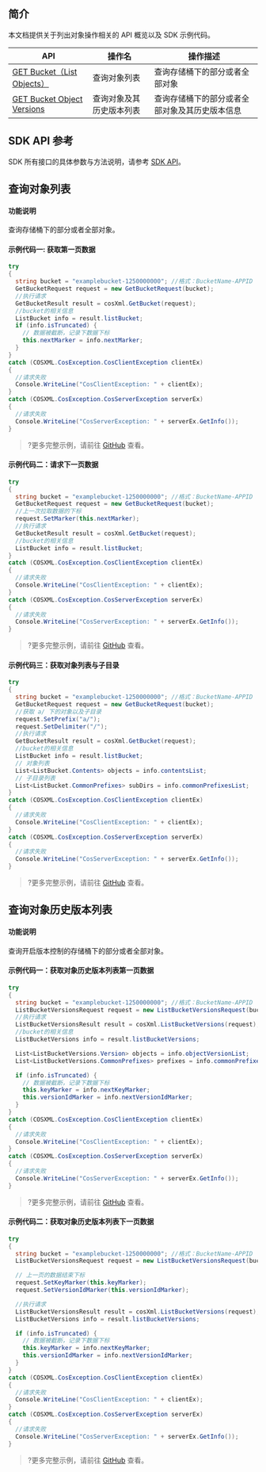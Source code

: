 ## 简介

本文档提供关于列出对象操作相关的 API 概览以及 SDK 示例代码。

| API                                                          | 操作名                   | 操作描述                                       |
| ------------------------------------------------------------ | ------------------------ | ---------------------------------------------- |
| [GET Bucket（List Objects）](https://cloud.tencent.com/document/product/436/7734) | 查询对象列表             | 查询存储桶下的部分或者全部对象                 |
| [GET Bucket Object Versions](https://cloud.tencent.com/document/product/436/35521) | 查询对象及其历史版本列表 | 查询存储桶下的部分或者全部对象及其历史版本信息 |

## SDK API 参考

SDK 所有接口的具体参数与方法说明，请参考 [SDK API](https://cos-dotnet-sdk-doc-1253960454.file.myqcloud.com/)。

## 查询对象列表

#### 功能说明

查询存储桶下的部分或者全部对象。

#### 示例代码一: 获取第一页数据

[//]: #	".cssg-snippet-get-bucket"

```cs
try
{
  string bucket = "examplebucket-1250000000"; //格式：BucketName-APPID
  GetBucketRequest request = new GetBucketRequest(bucket);
  //执行请求
  GetBucketResult result = cosXml.GetBucket(request);
  //bucket的相关信息
  ListBucket info = result.listBucket;
  if (info.isTruncated) {
    // 数据被截断，记录下数据下标
    this.nextMarker = info.nextMarker;
  }
}
catch (COSXML.CosException.CosClientException clientEx)
{
  //请求失败
  Console.WriteLine("CosClientException: " + clientEx);
}
catch (COSXML.CosException.CosServerException serverEx)
{
  //请求失败
  Console.WriteLine("CosServerException: " + serverEx.GetInfo());
}
```

> ?更多完整示例，请前往 [GitHub](https://github.com/tencentyun/cos-snippets/tree/master/dotnet/dist/ListObjects.cs) 查看。

#### 示例代码二：请求下一页数据

[//]: #	".cssg-snippet-get-bucket-next-page"

```cs
try
{
  string bucket = "examplebucket-1250000000"; //格式：BucketName-APPID
  GetBucketRequest request = new GetBucketRequest(bucket);
  //上一次拉取数据的下标
  request.SetMarker(this.nextMarker);
  //执行请求
  GetBucketResult result = cosXml.GetBucket(request);
  //bucket的相关信息
  ListBucket info = result.listBucket;
}
catch (COSXML.CosException.CosClientException clientEx)
{
  //请求失败
  Console.WriteLine("CosClientException: " + clientEx);
}
catch (COSXML.CosException.CosServerException serverEx)
{
  //请求失败
  Console.WriteLine("CosServerException: " + serverEx.GetInfo());
}
```

> ?更多完整示例，请前往 [GitHub](https://github.com/tencentyun/cos-snippets/tree/master/dotnet/dist/ListObjects.cs) 查看。

#### 示例代码三：获取对象列表与子目录

[//]: #	".cssg-snippet-get-bucket-with-delimiter"

```cs
try
{
  string bucket = "examplebucket-1250000000"; //格式：BucketName-APPID
  GetBucketRequest request = new GetBucketRequest(bucket);
  //获取 a/ 下的对象以及子目录
  request.SetPrefix("a/");
  request.SetDelimiter("/");
  //执行请求
  GetBucketResult result = cosXml.GetBucket(request);
  //bucket的相关信息
  ListBucket info = result.listBucket;
  // 对象列表
  List<ListBucket.Contents> objects = info.contentsList;
  // 子目录列表
  List<ListBucket.CommonPrefixes> subDirs = info.commonPrefixesList;
}
catch (COSXML.CosException.CosClientException clientEx)
{
  //请求失败
  Console.WriteLine("CosClientException: " + clientEx);
}
catch (COSXML.CosException.CosServerException serverEx)
{
  //请求失败
  Console.WriteLine("CosServerException: " + serverEx.GetInfo());
}
```

> ?更多完整示例，请前往 [GitHub](https://github.com/tencentyun/cos-snippets/tree/master/dotnet/dist/ListObjects.cs) 查看。

## 查询对象历史版本列表

#### 功能说明

查询开启版本控制的存储桶下的部分或者全部对象。

#### 示例代码一：获取对象历史版本列表第一页数据

[//]: #	".cssg-snippet-list-objects-versioning"

```cs
try
{
  string bucket = "examplebucket-1250000000"; //格式：BucketName-APPID
  ListBucketVersionsRequest request = new ListBucketVersionsRequest(bucket);
  //执行请求
  ListBucketVersionsResult result = cosXml.ListBucketVersions(request);
  //bucket的相关信息
  ListBucketVersions info = result.listBucketVersions;

  List<ListBucketVersions.Version> objects = info.objectVersionList;
  List<ListBucketVersions.CommonPrefixes> prefixes = info.commonPrefixesList;

  if (info.isTruncated) {
    // 数据被截断，记录下数据下标
    this.keyMarker = info.nextKeyMarker;
    this.versionIdMarker = info.nextVersionIdMarker;
  }
}
catch (COSXML.CosException.CosClientException clientEx)
{
  //请求失败
  Console.WriteLine("CosClientException: " + clientEx);
}
catch (COSXML.CosException.CosServerException serverEx)
{
  //请求失败
  Console.WriteLine("CosServerException: " + serverEx.GetInfo());
}
```

> ?更多完整示例，请前往 [GitHub](https://github.com/tencentyun/cos-snippets/tree/master/dotnet/dist/ListObjectsVersioning.cs) 查看。

#### 示例代码二：获取对象历史版本列表下一页数据

[//]: #	".cssg-snippet-list-objects-versioning-next-page"

```cs
try
{
  string bucket = "examplebucket-1250000000"; //格式：BucketName-APPID
  ListBucketVersionsRequest request = new ListBucketVersionsRequest(bucket);

  // 上一页的数据结束下标
  request.SetKeyMarker(this.keyMarker);
  request.SetVersionIdMarker(this.versionIdMarker);

  //执行请求
  ListBucketVersionsResult result = cosXml.ListBucketVersions(request);
  ListBucketVersions info = result.listBucketVersions;

  if (info.isTruncated) {
    // 数据被截断，记录下数据下标
    this.keyMarker = info.nextKeyMarker;
    this.versionIdMarker = info.nextVersionIdMarker;
  }
}
catch (COSXML.CosException.CosClientException clientEx)
{
  //请求失败
  Console.WriteLine("CosClientException: " + clientEx);
}
catch (COSXML.CosException.CosServerException serverEx)
{
  //请求失败
  Console.WriteLine("CosServerException: " + serverEx.GetInfo());
}
```

> ?更多完整示例，请前往 [GitHub](https://github.com/tencentyun/cos-snippets/tree/master/dotnet/dist/ListObjectsVersioning.cs) 查看。
